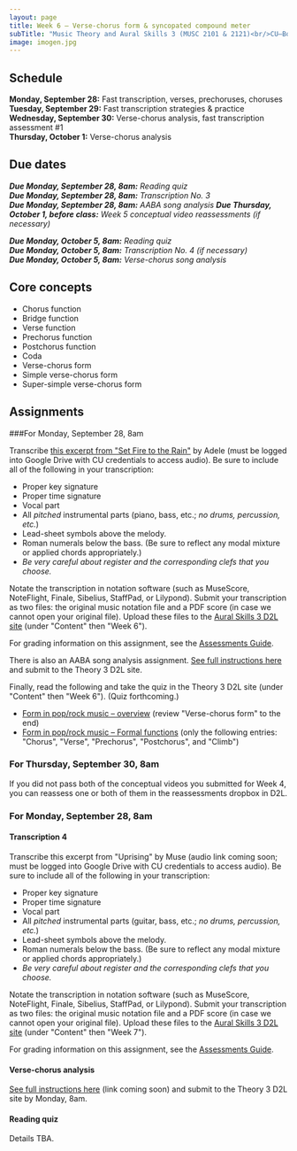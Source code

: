 ```yaml
---
layout: page
title: Week 6 – Verse-chorus form & syncopated compound meter
subTitle: "Music Theory and Aural Skills 3 (MUSC 2101 & 2121)<br/>CU–Boulder, Fall 2015<br/>Kris Shaffer, Ph.D. – coordinator"
image: imogen.jpg
---
```


## Schedule

**Monday, September 28:** Fast transcription, verses, prechoruses, choruses  
**Tuesday, September 29:** Fast transcription strategies & practice  
**Wednesday, September 30:** Verse-chorus analysis, fast transcription assessment #1  
**Thursday, October 1:** Verse-chorus analysis

## Due dates

***Due Monday, September 28, 8am:*** *Reading quiz*  
***Due Monday, September 28, 8am:*** *Transcription No. 3*  
***Due Monday, September 28, 8am:*** *AABA song analysis*
***Due Thursday, October 1, before class:*** *Week 5 conceptual video reassessments (if necessary)*  

***Due Monday, October 5, 8am:*** *Reading quiz*  
***Due Monday, October 5, 8am:*** *Transcription No. 4 (if necessary)*  
***Due Monday, October 5, 8am:*** *Verse-chorus song analysis*


## Core concepts

- Chorus function  
- Bridge function  
- Verse function  
- Prechorus function  
- Postchorus function  
- Coda  
- Verse-chorus form  
- Simple verse-chorus form  
- Super-simple verse-chorus form  

## Assignments

###For Monday, September 28, 8am

Transcribe [this excerpt from "Set Fire to the Rain"](https://drive.google.com/a/colorado.edu/file/d/0B9o4hmKNoi6cdmRCbW55MFdMYzA/view?usp=sharing) by Adele (must be logged into Google Drive with CU credentials to access audio). Be sure to include all of the following in your transcription:

- Proper key signature  
- Proper time signature  
- Vocal part  
- All *pitched* instrumental parts (piano, bass, etc.; *no drums, percussion, etc.*)  
- Lead-sheet symbols above the melody.  
- Roman numerals below the bass. (Be sure to reflect any modal mixture or applied chords appropriately.)  
- *Be very careful about register and the corresponding clefs that you choose.*

Notate the transcription in notation software (such as MuseScore, NoteFlight, Finale, Sibelius, StaffPad, or Lilypond). Submit your transcription as two files: the original music notation file and a PDF score (in case we cannot open your original file). Upload these files to the [Aural Skills 3 D2L site](https://learn.colorado.edu/d2l/home/120555) (under "Content" then "Week 6").

For grading information on this assignment, see the [Assessments Guide](/assessments/).

There is also an AABA song analysis assignment. [See full instructions here](/analysisAABA/) and submit to the Theory 3 D2L site.

Finally, read the following and take the quiz in the Theory 3 D2L site (under "Content" then "Week 6"). (Quiz forthcoming.)

- [Form in pop/rock music – overview](http://openmusictheory.com/popRockForm) (review "Verse-chorus form" to the end)  
- [Form in pop/rock music – Formal functions](http://openmusictheory.com/popRockForm-functions) (only the following entries: "Chorus", "Verse", "Prechorus", "Postchorus", and "Climb")  

### For Thursday, September 30, 8am

If you did not pass both of the conceptual videos you submitted for Week 4, you can reassess one or both of them in the reassessments dropbox in D2L.

### For Monday, September 28, 8am

#### Transcription 4

Transcribe this excerpt from "Uprising" by Muse (audio link coming soon; must be logged into Google Drive with CU credentials to access audio). Be sure to include all of the following in your transcription:

- Proper key signature  
- Proper time signature  
- Vocal part  
- All *pitched* instrumental parts (guitar, bass, etc.; *no drums, percussion, etc.*)  
- Lead-sheet symbols above the melody.  
- Roman numerals below the bass. (Be sure to reflect any modal mixture or applied chords appropriately.)  
- *Be very careful about register and the corresponding clefs that you choose.*

Notate the transcription in notation software (such as MuseScore, NoteFlight, Finale, Sibelius, StaffPad, or Lilypond). Submit your transcription as two files: the original music notation file and a PDF score (in case we cannot open your original file). Upload these files to the [Aural Skills 3 D2L site](https://learn.colorado.edu/d2l/home/120555) (under "Content" then "Week 7").

For grading information on this assignment, see the [Assessments Guide](/assessments/).

#### Verse-chorus analysis

[See full instructions here](/analysisVC/) (link coming soon) and submit to the Theory 3 D2L site by Monday, 8am.

#### Reading quiz

Details TBA.